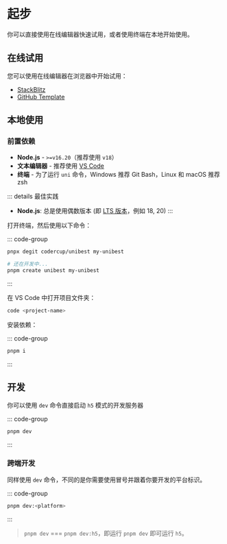 # 起步

你可以直接使用在线编辑器快速试用，或者使用终端在本地开始使用。

## 在线试用

您可以使用在线编辑器在浏览器中开始试用：

- [StackBlitz](https://stackblitz.com/github/codercup/unibest)
- [GitHub Template](https://github.com/codercup/unibest/generate)

## 本地使用

### 前置依赖

- **Node.js** - `>=v16.20`（推荐使用 `v18`）
- **文本编辑器** - 推荐使用 [VS Code](https://code.visualstudio.com/)
- **终端** - 为了运行 `uni` 命令，Windows 推荐 Git Bash，Linux 和 macOS 推荐 zsh

::: details 最佳实践

- **Node.js**: 总是使用偶数版本 (即 [LTS 版本](https://nodejs.org/en/about/previous-releases)，例如 18, 20)
  :::

打开终端，然后使用以下命令：

::: code-group

```bash [degit]
pnpx degit codercup/unibest my-unibest
```

```bash [create-unibest(comming soon)]
# 还在开发中...
pnpm create unibest my-unibest
```

:::

在 VS Code 中打开项目文件夹：

```bash
code <project-name>
```

安装依赖：

::: code-group

```bash [pnpm]
pnpm i
```

:::

## 开发

你可以使用 `dev` 命令直接启动 `h5` 模式的开发服务器

::: code-group

```bash [pnpm]
pnpm dev
```

:::

### 跨端开发

同样使用 `dev` 命令，不同的是你需要使用冒号并跟着你要开发的平台标识。

::: code-group

```bash [pnpm]
pnpm dev:<platform>
```

:::

> `pnpm dev` === `pnpm dev:h5`，即运行 `pnpm dev` 即可运行 `h5`。
